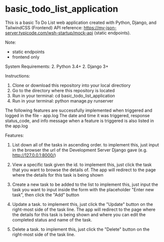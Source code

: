 # basic_todo_list_application
This is a basic To Do List web application created with Python, Django, and TailwindCSS (Frontend)
API reference: https://my-json-server.typicode.com/wsh-startup/mock-api (static endpoints). 

Note:
- static endpoints
- frontend only

System Requirements: 
2. Python 3.4+
2. Django 3+ 

Instructions:
1. Clone or download this repository into your local directiory
2. Go to the directory where this repository is located
3. Run in your terminal: cd basic_todo_list_application
4. Run in your terminal: python manage.py runserver

The following features are successfully implemented when triggered and logged in the file - app.log
The date and time it was triggered, response status_code, and info message when a feature is triggered is also listed in the app.log 

Features:
1. List down all of the tasks in ascending order. 
  to implement this, just input in the browser the url of the Development Server Django gave (e.g. http://127.0.0.1:8000/)
  
2. View a specific task given the id. 
  to implement this, just click the task that you want to browse the details of. The app will redirect to the page where the details for this task is being shown
  
3. Create a new task to be added to the list 
  to implement this, just input the task you want to input inside the form with the placeholder "Enter new task", then click the "Add" button

4. Update a task.
  to implement this, just click the "Update" button on the right-most side of the task line. The app will redirect to the page where the details for this task is being shown and where you can edit the completed status and name of the task.
  
5. Delete a task.
  to implement this, just click the "Delete" button on the right-most side of the task line. 
